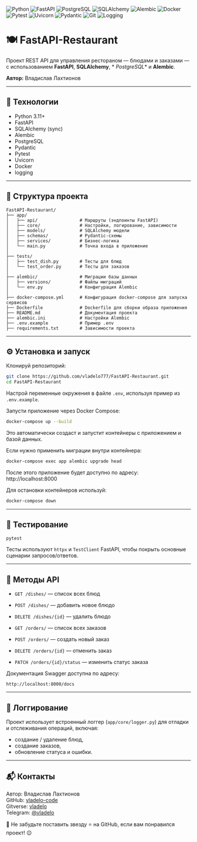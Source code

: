 ![Python](https://img.shields.io/badge/Python-3776AB?style=for-the-badge&logo=python&logoColor=white)
![FastAPI](https://img.shields.io/badge/FastAPI-009688?style=for-the-badge&logo=fastapi&logoColor=white)
![PostgreSQL](https://img.shields.io/badge/PostgreSQL-336791?style=for-the-badge&logo=postgresql&logoColor=white)
![SQLAlchemy](https://img.shields.io/badge/SQLAlchemy-000000?style=for-the-badge&logo=sqlalchemy&logoColor=white)
![Alembic](https://img.shields.io/badge/Alembic-F80000?style=for-the-badge&logo=alembic&logoColor=white)
![Docker](https://img.shields.io/badge/Docker-2496ED?style=for-the-badge&logo=docker&logoColor=white)
![Pytest](https://img.shields.io/badge/Pytest-FFD43B?style=for-the-badge&logo=pytest&logoColor=black)
![Uvicorn](https://img.shields.io/badge/Uvicorn-FF1C68?style=for-the-badge&logo=uvicorn&logoColor=white)
![Pydantic](https://img.shields.io/badge/Pydantic-00B2FF?style=for-the-badge&logo=pydantic&logoColor=white)
![Git](https://img.shields.io/badge/Git-F05032?style=for-the-badge&logo=git&logoColor=white)
![Logging](https://img.shields.io/badge/Logging-5C5C5C?style=for-the-badge&logo=logstash&logoColor=white)

# 🍽️ FastAPI-Restaurant

Проект REST API для управления рестораном — блюдами и заказами — с использованием **FastAPI**, **SQLAlchemy**, *
*PostgreSQL** и **Alembic**.

**Автор:** Владислав Лахтионов


---

## 🚀 Технологии

- Python 3.11+
- FastAPI
- SQLAlchemy (sync)
- Alembic
- PostgreSQL
- Pydantic
- Pytest
- Uvicorn
- Docker
- logging

---

## 📁 Структура проекта

```
FastAPI-Restaurant/
├── app/
│   ├── api/                # Маршруты (эндпоинты FastAPI)
│   ├── core/               # Настройки, логирование, зависимости
│   ├── models/             # SQLAlchemy модели
│   ├── schemas/            # Pydantic-схемы
│   ├── services/           # Бизнес-логика
│   └── main.py             # Точка входа в приложение
│
├── tests/
│   ├── test_dish.py        # Тесты для блюд
│   └── test_order.py       # Тесты для заказов
│
├── alembic/                # Миграции базы данных
│   ├── versions/           # Файлы миграций
│   └── env.py              # Конфигурация Alembic
│
├── docker-compose.yml      # Конфигурация docker-compose для запуска сервисов
├── Dockerfile              # Dockerfile для сборки образа приложения
├── README.md               # Документация проекта
├── alembic.ini             # Настройки Alembic
├── .env.example            # Пример .env
├── requirements.txt        # Зависимости проекта
```

---

## ⚙️ Установка и запуск

Клонируй репозиторий:

```bash
git clone https://github.com/vladelo777/FastAPI-Restaurant.git
cd FastAPI-Restaurant
```

Настрой переменные окружения в файле `.env`, используя пример из `.env.example`.

Запусти приложение через Docker Compose:

```bash
docker-compose up --build
```

Это автоматически создаст и запустит контейнеры с приложением и базой данных.

Если нужно применить миграции внутри контейнера:

```bash
docker-compose exec app alembic upgrade head
```

После этого приложение будет доступно по адресу: http://localhost:8000

Для остановки контейнеров используй:

```bash
docker-compose down
```

---

## 🧪 Тестирование

```bash
pytest
```

Тесты используют `httpx` и `TestClient` FastAPI, чтобы покрыть основные сценарии запросов/ответов.

---

## 📘 Методы API

- `GET /dishes/` — список всех блюд
- `POST /dishes/` — добавить новое блюдо
- `DELETE /dishes/{id}` — удалить блюдо


- `GET /orders/` — список всех заказов
- `POST /orders/` — создать новый заказ
- `DELETE /orders/{id}` — отменить заказ
- `PATCH /orders/{id}/status` — изменить статус заказа

Документация Swagger доступна по адресу:

```
http://localhost:8000/docs
```

---

## 📄 Логгирование

Проект использует встроенный логгер (`app/core/logger.py`) для отладки и отслеживания операций, включая:

- создание / удаление блюд,
- создание заказов,
- обновление статуса и ошибки.

---

## 📬 **Контакты**

Автор: Владислав Лахтионов  
GitHub: [vladelo-code](https://github.com/vladelo-code)  
Gitverse: [vladelo](https://gitverse.ru/vladelo/)  
Telegram: [@vladelo](https://t.me/vladelo)

💌 Не забудьте поставить звезду ⭐ на GitHub, если вам понравился проект! 😉